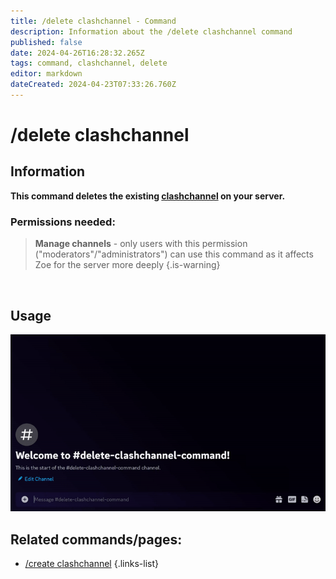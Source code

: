 ```yaml
---
title: /delete clashchannel - Command
description: Information about the /delete clashchannel command
published: false
date: 2024-04-26T16:28:32.265Z
tags: command, clashchannel, delete
editor: markdown
dateCreated: 2024-04-23T07:33:26.760Z
---
```


# /delete clashchannel
## Information
**This command deletes the existing [clashchannel](/en/features/clashchannel) on your server.**
<br>

### Permissions needed:
>**Manage channels** - only users with this permission ("moderators"/"administrators") can use this command as it affects Zoe for the server more deeply {.is-warning}

<br>

## Usage
![](/new_delete_clashchannel.gif)
<br>
 
## Related commands/pages:
-   [/create clashchannel](/en/commands/clashchannel/create)
{.links-list}